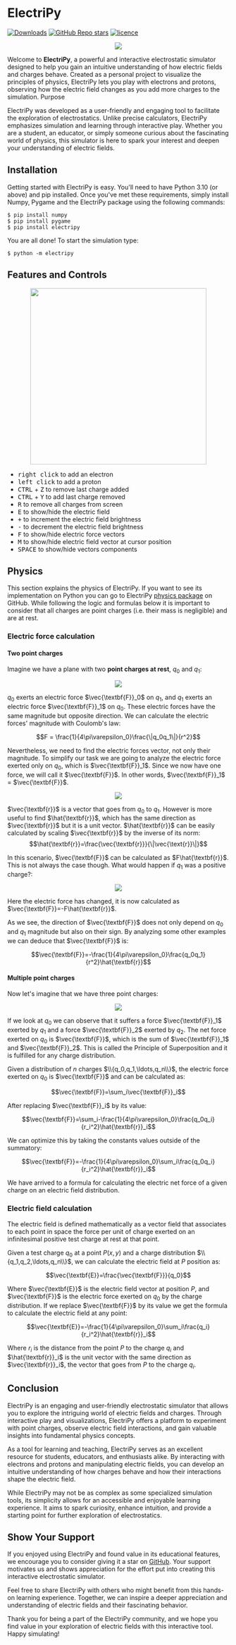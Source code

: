 
# ElectriPy

[![Downloads](https://pepy.tech/badge/electripy)](https://pepy.tech/project/electripy)
[![GitHub Repo stars](https://img.shields.io/github/stars/dylannalex/electripy)](https://github.com/dylannalex/electripy)
[![licence](https://img.shields.io/github/license/dylannalex/electripy?color=blue)](https://github.com/dylannalex/electripy/blob/main/LICENSE)

<p align="center">
  <img src="../media/background.png">
</p>

Welcome to **ElectriPy**, a powerful and interactive electrostatic simulator designed to help you gain an intuitive understanding of how electric fields and charges behave. Created as a personal project to visualize the principles of physics, ElectriPy lets you play with electrons and protons, observing how the electric field changes as you add more charges to the simulation.
Purpose

ElectriPy was developed as a user-friendly and engaging tool to facilitate the exploration of electrostatics. Unlike precise calculators, ElectriPy emphasizes simulation and learning through interactive play. Whether you are a student, an educator, or simply someone curious about the fascinating world of physics, this simulator is here to spark your interest and deepen your understanding of electric fields.

## Installation

Getting started with ElectriPy is easy. You'll need to have Python 3.10 (or above) and pip installed. Once you've met these requirements, simply install Numpy, Pygame and the ElectriPy package using the following commands:

```shell
$ pip install numpy
$ pip install pygame
$ pip install electripy
```

You are all done! To start the simulation type:

```shell
$ python -m electripy
```

## Features and Controls

<p align="center">
  <img width="400" height="400" src="../media/electripy-demo.gif">
</p>

- <kbd>right click</kbd> to add an electron
- <kbd>left click</kbd> to add a proton
- <kbd>CTRL</kbd> + <kbd>Z</kbd> to remove last charge added
- <kbd>CTRL</kbd> + <kbd>Y</kbd> to add last charge removed 
- <kbd>R</kbd> to remove all charges from screen
- <kbd>E</kbd> to show/hide the electric field
- <kbd>+</kbd> to increment the electric field brightness
- <kbd>-</kbd> to decrement  the electric field brightness
- <kbd>F</kbd> to show/hide electric force vectors
- <kbd>M</kbd> to show/hide electric field vector at cursor position
- <kbd>SPACE</kbd> to show/hide vectors components


## Physics

This section explains the physics of ElectriPy. If you want to see its implementation on Python you can go to ElectriPy [physics package](https://github.com/dylannalex/electripy/tree/main/electripy/physics) on GitHub. While following the logic and formulas below it is important to consider that all charges are point charges (i.e. their mass is negligible) and are at rest.

### Electric force calculation

#### Two point charges

Imagine we have a plane with two **point charges at rest**, $q_0$ and $q_1$:

<p align="center">
  <img src="../media/two_point_charges_and_electric_force.png">
</p>

$q_0$ exerts an electric force $\vec{\textbf{F}}_0$ on $q_1$,
and $q_1$ exerts an electric force $\vec{\textbf{F}}_1$ on $q_0$.
These electric forces have the same magnitude but opposite direction. We can calculate the
electric forces' magnitude with Coulomb's law:

$$F = \frac{1}{4\pi\varepsilon_0}\frac{\|q_0q_1\|}{r^2}$$

Nevertheless, we need to find the electric forces vector, not only their magnitude. To
simplify our task we are going to analyze the electric force exerted only on $q_0$,
which is $\vec{\textbf{F}}_1$. Since we now have one force, we will call it 
$\vec{\textbf{F}}$. In other words, $\vec{\textbf{F}}_1$ = $\vec{\textbf{F}}$.

<p align="center">
  <img src="../media/two_point_charges_and_r_vector.png">
</p>

$\vec{\textbf{r}}$ is a vector that goes from $q_0$ to $q_1$. However is more useful to find
$\hat{\textbf{r}}$, which has the same direction as $\vec{\textbf{r}}$ but it is a unit vector. $\hat{\textbf{r}}$ can be easily
calculated by scaling $\vec{\textbf{r}}$ by the inverse of its norm: $$\hat{\textbf{r}}=\frac{\vec{\textbf{r}}}{\|\vec{\text{r}}\|}$$

In this scenario, $\vec{\textbf{F}}$ can be calculated as $F\hat{\textbf{r}}$. This
is not always the case though. What would happen if $q_1$ was a positive charge?:

<p align="center">
  <img src="../media/two_point_charges_and_r_vector_2.png">
</p>

Here the electric force has changed, it is now calculated as $\vec{\textbf{F}}=-F\hat{\textbf{r}}$.

As we see, the direction of $\vec{\textbf{F}}$ does not only depend on $q_0$ and
$q_1$ magnitude but also on their sign. By analyzing some other examples we can deduce 
that $\vec{\textbf{F}}$ is:

$$\vec{\textbf{F}}=-\frac{1}{4\pi\varepsilon_0}\frac{q_0q_1}{r^2}\hat{\textbf{r}}$$

#### Multiple point charges

Now let's imagine that we have three point charges:

<p align="center">
  <img src="../media/three_point_charges_and_electric_force.png">
</p>

If we look at $q_0$ we can observe that it suffers a force $\vec{\textbf{F}}_1$
exerted by $q_1$ and a force $\vec{\textbf{F}}_2$ exerted by $q_2$. The
net force exerted on $q_0$ is $\vec{\textbf{F}}$, which is the sum of $\vec{\textbf{F}}_1$
and $\vec{\textbf{F}}_2$. This is called the Principle of Superposition and it is fulfilled
for any charge distribution.

Given a distribution of $n$ charges $\\{q_0,q_1,\ldots,q_n\\}$, the electric
force exerted on $q_0$ is $\vec{\textbf{F}}$ and can be calculated as:

$$\vec{\textbf{F}}=\sum_i\vec{\textbf{F}}_i$$

After replacing $\vec{\textbf{F}}_i$ by its value:

$$\vec{\textbf{F}}=\sum_i-\frac{1}{4\pi\varepsilon_0}\frac{q_0q_i}{r_i^2}\hat{\textbf{r}}_i$$

We can optimize this by taking the constants values outside of the summatory:

$$\vec{\textbf{F}}=-\frac{1}{4\pi\varepsilon_0}\sum_i\frac{q_0q_i}{r_i^2}\hat{\textbf{r}}_i$$

We have arrived to a formula for calculating the electric net force of a given charge on an electric
field distribution.


### Electric field calculation

The electric field is defined mathematically as a vector field that associates to each point in space
the force per unit of charge exerted on an infinitesimal positive test charge at rest at that point.

Given a test charge $q_0$ at a point $P(x,y)$ and a charge distribution $\\{q_1,q_2,\ldots,q_n\\}$, we can calculate the electric field at $P$ position as:

$$\vec{\textbf{E}}=\frac{\vec{\textbf{F}}}{q_0}$$

Where $\vec{\textbf{E}}$ is the electric field vector at position $P$, and
$\vec{\textbf{F}}$ is the electric force exerted on $q_0$ by the charge distribution. If we
replace $\vec{\textbf{F}}$ by its value we get the formula to calculate the electric field at any
point:

$$\vec{\textbf{E}}=-\frac{1}{4\pi\varepsilon_0}\sum_i\frac{q_i}{r_i^2}\hat{\textbf{r}}_i$$

Where $r_i$ is the distance from the point $P$ to the charge $q_i$ and $\hat{\textbf{r}}_i$
is the unit vector with the same direction as $\vec{\textbf{r}}_i$, the vector that goes from $P$ to
the charge $q_i$.

## Conclusion

ElectriPy is an engaging and user-friendly electrostatic simulator that allows you to explore the intriguing world of electric fields and charges. Through interactive play and visualizations, ElectriPy offers a platform to experiment with point charges, observe electric field interactions, and gain valuable insights into fundamental physics concepts.

As a tool for learning and teaching, ElectriPy serves as an excellent resource for students, educators, and enthusiasts alike. By interacting with electrons and protons and manipulating electric fields, you can develop an intuitive understanding of how charges behave and how their interactions shape the electric field.

While ElectriPy may not be as complex as some specialized simulation tools, its simplicity allows for an accessible and enjoyable learning experience. It aims to spark curiosity, enhance intuition, and provide a starting point for further exploration of electrostatics.

## Show Your Support

If you enjoyed using ElectriPy and found value in its educational features, we encourage you to consider giving it a star on [GitHub](https://github.com/dylannalex/electripy). Your support motivates us and shows appreciation for the effort put into creating this interactive electrostatic simulator.

Feel free to share ElectriPy with others who might benefit from this hands-on learning experience. Together, we can inspire a deeper appreciation and understanding of electric fields and their fascinating behavior.

Thank you for being a part of the ElectriPy community, and we hope you find value in your exploration of electric fields with this interactive tool. Happy simulating!

